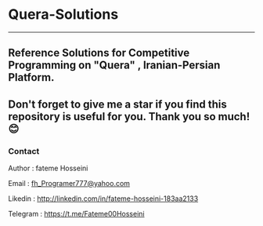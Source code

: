 # Quera-Solutions #
---
Reference Solutions for Competitive Programming on "Quera" , Iranian-Persian Platform.
---
Don't forget to give me a star if you find this repository is useful for you. Thank you so much!😊
--- 
### Contact ###
Author : fateme Hosseini

Email : fh_Programer777@yahoo.com

Likedin : http://linkedin.com/in/fateme-hosseini-183aa2133

Telegram : https://t.me/Fateme00Hosseini

